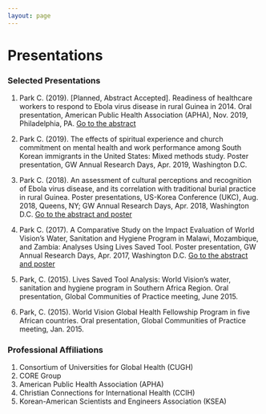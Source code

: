 ```yaml
---
layout: page
---
```


# Presentations

### Selected Presentations

1. Park C. (2019). [Planned, Abstract Accepted]. Readiness of healthcare workers to respond to Ebola virus disease in rural Guinea in 2014. Oral presentation, American Public Health Association (APHA), Nov. 2019, Philadelphia, PA. <a href="https://apha.confex.com/apha/2019/meetingapp.cgi/Paper/434986" target="_blank">Go to the abstract</a>

2. Park C. (2019). The effects of spiritual experience and church commitment on mental health and work performance among South Korean immigrants in the United States: Mixed methods study. Poster presentation, GW Annual Research Days, Apr. 2019, Washington D.C.

3. Park C. (2018). An assessment of cultural perceptions and recognition of Ebola virus disease, and its correlation with traditional burial practice in rural Guinea. Poster presentations, US-Korea Conference (UKC), Aug. 2018, Queens, NY; GW Annual Research Days, Apr. 2018, Washington D.C. <a href="https://hsrc.himmelfarb.gwu.edu/gw_research_days/2018/GWSPH/43/" target="_blank">Go to the abstract and poster</a>

4. Park C. (2017). A Comparative Study on the Impact Evaluation of World Vision’s Water, Sanitation and Hygiene Program in Malawi, Mozambique, and Zambia: Analyses Using Lives Saved Tool. Poster presentation, GW Annual Research Days, Apr. 2017, Washington D.C. <a href="http://hsrc.himmelfarb.gwu.edu/gw_research_days/2017/GWSPH/58/" target="_blank">Go to the abstract and poster</a>

5. Park, C. (2015). Lives Saved Tool Analysis: World Vision’s water, sanitation and hygiene program in Southern Africa Region. Oral presentation, Global Communities of Practice meeting, June 2015.

6. Park, C. (2015). World Vision Global Health Fellowship Program in five African countries. Oral presentation, Global Communities of Practice meeting, Jan. 2015.


### Professional Affiliations  
1. Consortium of Universities for Global Health (CUGH)  
2. CORE Group
3. American Public Health Association (APHA)
4. Christian Connections for International Health (CCIH)
5. Korean-American Scientists and Engineers Association (KSEA)
